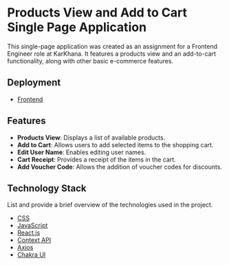 # Products View and Add to Cart Single Page Application

This single-page application was created as an assignment for a Frontend Engineer role at KarKhana. It features a products view and an add-to-cart functionality, along with other basic e-commerce features.

## Deployment

- [Frontend](https://products-app-frontend-engineer-assignment.vercel.app/)

## Features

- **Products View**: Displays a list of available products.
- **Add to Cart**: Allows users to add selected items to the shopping cart.
- **Edit User Name**: Enables editing user names.
- **Cart Receipt**: Provides a receipt of the items in the cart.
- **Add Voucher Code**: Allows the addition of voucher codes for discounts.

## Technology Stack

List and provide a brief overview of the technologies used in the project.

- [CSS](https://developer.mozilla.org/en-US/docs/Web/CSS)
- [JavaScript](https://developer.mozilla.org/en-US/docs/Web/JavaScript)
- [React.js](https://reactjs.org/)
- [Context API](https://legacy.reactjs.org/docs/context.html)
- [Axios](https://axios-http.com/docs/intro)
- [Chakra UI](https://chakra-ui.com/getting-started)

<!-- ## Screenshots

### 1. Home Page

![Home Page](./src/assets/HomePage.png) -->
